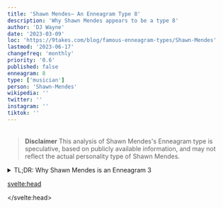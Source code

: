 ```yaml
---
title: 'Shawn Mendes– An Enneagram Type 8'
description: 'Why Shawn Mendes appears to be a type 8'
author: 'DJ Wayne'
date: '2023-03-09'
loc: 'https://9takes.com/blog/famous-enneagram-types/Shawn-Mendes'
lastmod: '2023-06-17'
changefreq: 'monthly'
priority: '0.6'
published: false
enneagram: 8
type: ['musician']
person: 'Shawn-Mendes'
wikipedia: ''
twitter: ''
instagram: ''
tiktok: ''
---
```


<script>
	import  PopCard  from "$lib/components/atoms/PopCard.svelte";
</script>
<div
	style="display: flex;
    justify-content: center;
    margin: 1rem 0;
	"
>
	<PopCard
		image={`/types/8s/${'Shawn-Mendes'}.webp`}
		showIcon={false}
		enneagramType=""
		displayText="Shawn Mendes"
		subtext=""
	/>
</div>

> **Disclaimer** This analysis of Shawn Mendes's Enneagram type is speculative, based on publicly available information, and may not reflect the actual personality type of Shawn Mendes.

<details>
<summary class="accordion">TL;DR: Why Shawn Mendes is an Enneagram 3</summary>
<div class="panel">
<ul>
<li></li>
<li></li>
<li></li>
<li></li>
</ul>
  </div>
</details>

<p class="firstLetter"></p>

<svelte:head>

</svelte:head>
